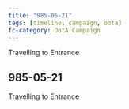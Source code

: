 ```yaml
---
title: "985-05-21"
tags: [timeline, campaign, oota]
fc-category: OotA Campaign
---
```

<span class='ob-timelines'
	data-date='985-05-21-00'
	data-title='Campaign: NAGA Adventures'
	data-class='orange'> Travelling to Entrance </span>
## 985-05-21
Travelling to Entrance
